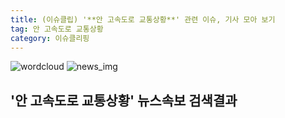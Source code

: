 ```yaml
---
title: (이슈클립) '**안 고속도로 교통상황**' 관련 이슈, 기사 모아 보기
tag: 안 고속도로 교통상황
category: 이슈클리핑
---
```

![wordcloud](https://s3.ap-northeast-2.amazonaws.com/lyrics101-wordcloud/2018-09-23-1537645565.png)
![news_img](https://user-images.githubusercontent.com/42597476/44507050-1206f400-a6e4-11e8-8d98-7ffbfebb353f.png)
## **'**안 고속도로 교통상황**'** 뉴스속보 검색결과

